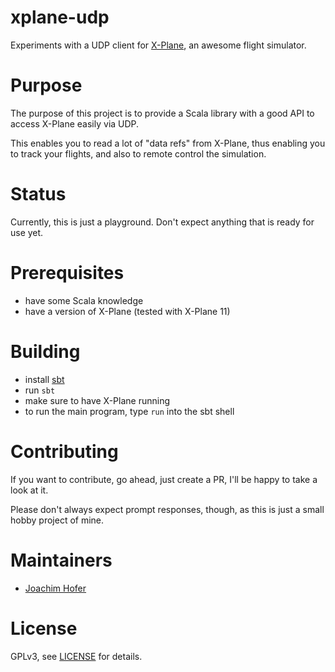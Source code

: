# xplane-udp

Experiments with a UDP client for [X-Plane](http://www.x-plane.com), an awesome flight simulator.

# Purpose

The purpose of this project is to provide a Scala library with a good API to access
X-Plane easily via UDP.

This enables you to read a lot of "data refs" from X-Plane, thus enabling you to track your flights, 
and also to remote control the simulation.

# Status

Currently, this is just a playground. Don't expect anything that is ready for use yet.

# Prerequisites

- have some Scala knowledge
- have a version of X-Plane (tested with X-Plane 11)

# Building

- install [sbt](http://www.scala-sbt.org/)
- run `sbt`
- make sure to have X-Plane running
- to run the main program, type `run` into the sbt shell

# Contributing

If you want to contribute, go ahead, just create a PR, I'll be happy to take a look at it.

Please don't always expect prompt responses, though, as this is just a small hobby project 
of mine.

# Maintainers

- [Joachim Hofer](https://github.com/jmhofer)

# License

GPLv3, see [LICENSE](https://github.com/jmhofer/xplane-udp/blob/master/LICENSE) for details.
